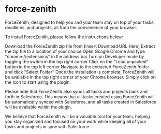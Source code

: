 # force-zenith

 ForceZenith, designed to help you and your team stay on top of your tasks, deadlines, and projects, all from the convenience of your browser.

To install ForceZenith, please follow the instructions below:

Download the ForceZenith zip file from [Insert Download URL Here]
Extract the zip file to a location of your choice
Open Google Chrome and type "chrome://extensions" in the address bar
Turn on Developer mode by toggling the switch in the top right corner
Click on the "Load unpacked" button in the top left corner
Navigate to the extracted ForceZenith folder and click "Select Folder"
Once the installation is complete, ForceZenith will be available in the top right corner of your Chrome browser. Simply click on the icon to start using the plugin.

Please note that ForceZenith also syncs all tasks and projects back and forth in Salesforce. This means that all tasks created using ForceZenith will be automatically synced with Salesforce, and all tasks created in Salesforce will be available within the plugin.

We believe that ForceZenith will be a valuable tool for your team, helping you stay organized and focused on your work while keeping all of your tasks and projects in sync with Salesforce.
